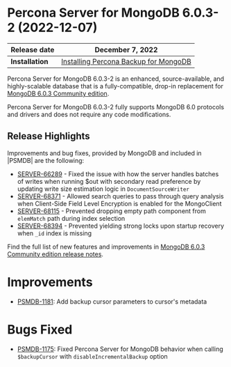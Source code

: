 # Percona Server for MongoDB 6.0.3-2 (2022-12-07)

| Release date | December 7, 2022|
|------------- | ---------------|
| **Installation** | [Installing Percona Backup for MongoDB](../install/index.md) |


Percona Server for MongoDB 6.0.3-2 is an enhanced, source-available, and highly-scalable database that is a
fully-compatible, drop-in replacement for [MongoDB 6.0.3 Community edition](https://www.mongodb.com/docs/manual/release-notes/6.0/#6.0.3---nov-21--2022). 

Percona Server for MongoDB 6.0.3-2 fully supports MongoDB 6.0 protocols and drivers and does not require any code modifications.

## Release Highlights

Improvements and bug fixes, provided by MongoDB and included in |PSMDB| are the following:

* [SERVER-66289](https://jira.mongodb.org/browse/SERVER-66289) - Fixed the issue with how the server handles batches of writes when running $out with secondary read preference by updating write size estimation logic in `DocumentSourceWriter`
* [SERVER-68371](https://jira.mongodb.org/browse/SERVER-68371) - Allowed search queries to pass through query analysis when Client-Side Field Level Encryption is enabled for the MongoClient
* [SERVER-68115](https://jira.mongodb.org/browse/SERVER-68115) - Prevented dropping empty path component from `elemMatch` path during index selection
* [SERVER-68394](https://jira.mongodb.org/browse/SERVER-68394) - Prevented yielding strong locks upon startup recovery when ``_id`` index is missing

 
Find the full list of new features and improvements in [MongoDB 6.0.3 Community edition release notes](https://www.mongodb.com/docs/manual/release-notes/6.0/#6.0.3---nov-21--2022).



Improvements
===========================

* [PSMDB-1181](https://jira.percona.com/browse/PSMDB-1181): Add backup cursor parameters to cursor's metadata
  

Bugs Fixed
================================================================================

* [PSMDB-1175](https://jira.percona.com/browse/PSMDB-1175): Fixed Percona Server for MongoDB behavior when calling ``$backupCursor`` with ``disableIncrementalBackup`` option



